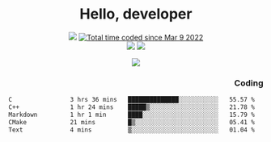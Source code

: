 # <div align='center' >Hello, developer</div>

<div align='center'>
  <a ><img src="https://img.shields.io/badge/dynamic/json?url=https%3A%2F%2Fapi.swo.moe%2Fstats%2Fgithub%2FFree-Aaron-Li&query=count&color=181717&label=GitHub&labelColor=282c34&logo=github&suffix=+follows&cacheSeconds=3600"></a>
  <a href="https://wakatime.com/@fe40087f-8eae-48dc-9950-ad0633db1591"><img src="https://wakatime.com/badge/user/fe40087f-8eae-48dc-9950-ad0633db1591.svg" alt="Total time coded since Mar 9 2022" /></a>
</div>
<div align='center'>
  <a><img src="https://img.shields.io/badge/Rookie-blue?style=plastic&logo=c&logoColor=blue&labelColor=7a6d56"></a>
  <a><img src="https://img.shields.io/badge/Rookie-blue?style=plastic&logo=c%2B%2B&logoColor=blue&labelColor=7a6d56"></a> 
</div>

<p align="center">
  <img src="https://readme-typing-svg.demolab.com/?lines=你好!+开发者;Hello!+ developer&font=Fira%20Code&center=true&width=380&height=50&duration=4000&pause=1000">
</p>


<div align='right'>
  <h3>Coding</h3>
</div>

<!--START_SECTION:waka-->

```txt
C                3 hrs 36 mins   ██████████████░░░░░░░░░░░   55.57 %
C++              1 hr 24 mins    █████▒░░░░░░░░░░░░░░░░░░░   21.78 %
Markdown         1 hr 1 min      ████░░░░░░░░░░░░░░░░░░░░░   15.79 %
CMake            21 mins         █▒░░░░░░░░░░░░░░░░░░░░░░░   05.41 %
Text             4 mins          ▒░░░░░░░░░░░░░░░░░░░░░░░░   01.04 %
```

<!--END_SECTION:waka-->




